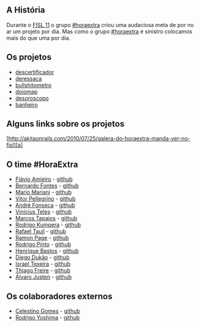## A História

Durante o [FISL 11][fisl] o grupo [#horaextra][he] criou uma audaciosa meta de por no ar um projeto por dia. 
Mas como o grupo [#horaextra][he] é sinistro colocamos mais do que uma por dia.

## Os projetos

* [descertificador][d]
* [deressaca][dr]
* [bullshitometro][b]
* [dojomap][dm]
* [desoroscopo][do]
* [banheiro][ba]

## Alguns links sobre os projetos

[http://akitaonrails.com/2010/07/25/galera-do-horaextra-manda-ver-no-fisl][a]

## O time #HoraExtra

* [Flávio Amieiro][fa] - [github][gfa]
* [Bernardo Fontes][bf] - [github][gbf]
* [Mario Mariani][mm] - [github][gmm]
* [Vitor Pellegrino][vp] - [github][gvp]
* [André Fonseca][af] - [github][gaf]
* [Vinícius Teles][vt] - [github][gvt]
* [Marcos Tapajos][mt] - [github][gmt]
* [Rodrigo Kumpera][rk] - [github][grk]
* [Rafael Tauil][rt] - [github][grt]
* [Ramon Page][rp] - [github][grp]
* [Rodrigo Pinto][rdp] - [github][grdp]
* [Henrique Bastos][hb] - [github][ghb]
* [Diego Dukão][dk] - [github][gdk]
* [Israel Texeira][it] - [github][git]
* [Thiago Freire][tf] - [github][gtf]
* [Álvaro Justen][aj] - [github][gaj]

## Os colaboradores externos

* [Celestino Gomes][cg] - [github][gcg]
* [Rodrigo Yoshima][ry] - [github][gry]

[fisl]: http://fisl.softwarelivre.org
[he]: http://horaextra.org/
[a]: http://akitaonrails.com/2010/07/25/galera-do-horaextra-manda-ver-no-fisl
[d]: http://github.com/horaextra/descertificador
[dr]: http://github.com/horaextra/deressaca
[b]: http://github.com/horaextra/bullshitometro
[dm]: http://github.com/horaextra/dojomap
[do]: http://github.com/horaextra/desoroscopo
[ba]: http://github.com/horaextra/banheiro
[mt]: http://tapajos.me/
[rt]: http://github.com/tauil
[vt]: http://improveit.com.br/empresa/vinicius
[fa]: http://sites.google.com/site/flavioamieiro/
[bf]: http://www.bernardofontes.net
[mm]: http://mariomariani.blogspot.com/
[vp]: http://vp.blog.br/
[af]: http://www.andrefonseca.net
[rk]: http://www.kumpera.net/
[rp]: http://ramonpage.com/
[hb]: http://henriquebastos.net/
[rdp]: http://rodrigopinto.me/
[dk]: http://www.diegodukao.net
[it]: http://mudadeideia.com.br/
[tf]: http://freireag.com
[ry]: http://blog.aspercom.com.br/
[cg]: http://blog.tinogomes.com
[aj]: http://blog.justen.eng.br/

[gvt]: http://github.com/viniciusteles
[gfa]: http://github.com/flavioamieiro
[gbf]: http://github.com/berinhard
[gmm]: http://github.com/mariomariani
[gvp]: http://github.com/pellegrino
[gaf]: http://github.com/aoqfonseca
[grk]: http://github.com/kumpera
[grp]: http://github.com/RamonPage
[grt]: http://github.com/tauil
[gmt]: http://github.com/tapajos
[ghb]: http://github.com/henriquebastos
[grdp]: http://github.com/rodrigopinto
[gdk]: http://github.com/diegodukao
[git]: http://github.com/israelst
[gtf]: http://github.com/freireag
[gry]: http://github.com/rodrigoy
[gcg]: http://github.com/tinogomes
[gaj]: http://github.com/turicas